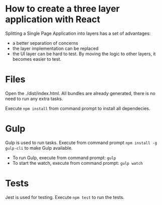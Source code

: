 # How to create a three layer application with React

Splitting a Single Page Application into layers has a set of advantages:

* a better separation of concerns
* the layer implementation can be replaced
* the UI layer can be hard to test. By moving the logic to other layers, it becomes easier to test.

# Files
Open the ./dist/index.html.
All bundles are already generated, there is no need to run any extra tasks.

Execute `npm install` from command prompt to install all dependecies.

# Gulp
Gulp is used to run tasks.
Execute from command prompt `npm install -g gulp-cli` to make Gulp available.

- To run Gulp, execute from command prompt:
`gulp`
- To start the watch, execute from command prompt:
`gulp watch`

# Tests
Jest is used for testing.
Execute `npm test` to run the tests.
